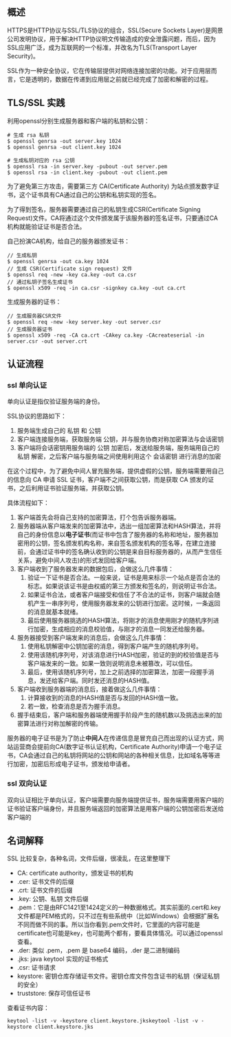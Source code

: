 ## 概述

HTTPS是HTTP协议与SSL/TLS协议的组合，SSL(Secure Sockets Layer)是网景公司发明协议，用于解决HTTP协议明文传输造成的安全泄露问题，而后，因为SSL应用广泛，成为互联网的一个标准，并改名为TLS(Transport Layer Security)。

SSL作为一种安全协议，它在传输层提供对网络连接加密的功能。对于应用层而言，它是透明的，数据在传递到应用层之前就已经完成了加密和解密的过程。


## TLS/SSL 实践

利用openssl分别生成服务器和客户端的私钥和公钥：

    # 生成 rsa 私钥
    $ openssl genrsa -out server.key 1024
    $ openssl genrsa -out client.key 1024

    # 生成私钥对应的 rsa 公钥
    $ openssl rsa -in server.key -pubout -out server.pem
    $ openssl rsa -in client.key -pubout -out client.pem

为了避免第三方攻击，需要第三方 CA(Certificate Authority) 为站点颁发数字证书，这个证书具有CA通过自己的公钥和私钥实现的签名。

为了得到签名，服务器需要通过自己的私钥生成CSR(Certificate Signing Request)文件。CA将通过这个文件颁发属于该服务器的签名证书，只要通过CA机构就能验证证书是否合法。


自己扮演CA机构，给自己的服务器颁发证书：

    // 生成私钥
    $ openssl genrsa -out ca.key 1024
    // 生成 CSR(Certificate sign request) 文件
    $ openssl req -new -key ca.key -out ca.csr
    // 通过私钥子签名生成证书
    $ openssl x509 -req -in ca.csr -signkey ca.key -out ca.crt

生成服务器的证书：

    // 生成服务器CSR文件
    $ openssl req -new -key server.key -out server.csr
    // 生成服务器证书
    $ openssl x509 -req -CA ca.crt -CAkey ca.key -CAcreateserial -in server.csr -out server.crt

## 认证流程

### ssl 单向认证

单向认证是指仅验证服务端的身份。

SSL协议的思路如下：
1. 服务端生成自己的 私钥 和 公钥
2. 客户端连接服务端，获取服务端 公钥，并与服务协商对称加密算法与会话密钥
3. 客户端将会话密钥用服务端的 公钥 加密后，发送给服务端，服务端用自己的 私钥 解密，之后客户端与服务端之间使用利用这个 会话密钥 进行消息的加密

在这个过程中，为了避免中间人冒充服务端，提供虚假的公钥，服务端需要用自己的信息向 CA 申请 SSL 证书，客户端不之间获取公钥，而是获取 CA 颁发的证书，之后利用证书验证服务端，并获取公钥。

具体流程如下：

1. 客户端首先会将自己支持的加密算法，打个包告诉服务器端。
2. 服务器端从客户端发来的加密算法中，选出一组加密算法和HASH算法，并将自己的身份信息以**电子证书**(而证书中包含了服务器的名称和地址，服务器加密用的公钥，签名颁发机构名称，来自签名颁发机构的签名等，在建立连接前，会通过证书中的签名确认收到的公钥是来自目标服务器的，从而产生信任关系，避免中间人攻击)的形式发回给客户端。
3. 客户端收到了服务器发来的数据包后，会做这么几件事情：
    1. 验证一下证书是否合法。一般来说，证书是用来标示一个站点是否合法的标志。如果说该证书是由权威的第三方颁发和签名的，则说明证书合法。
    2. 如果证书合法，或者客户端接受和信任了不合法的证书，则客户端就会随机产生一串序列号，使用服务器发来的公钥进行加密。这时候，一条返回的消息就基本就绪。
    3. 最后使用服务器挑选的HASH算法，将刚才的消息使用刚才的随机序列进行加密，生成相应的消息校验值，与刚才的消息一同发还给服务器。
4. 服务器接受到客户端发来的消息后，会做这么几件事情：
    1. 使用私钥解密中公钥加密的消息，得到客户端产生的随机序列号。
    2. 使用该随机序列号，对该消息进行HASH加密，验证的到的校验值是否与客户端发来的一致。如果一致则说明消息未被篡改，可以信任。
    3. 最后，使用该随机序列号，加上之前选择的加密算法，加密一段握手消息，发还给客户端。同时发还消息的HASH值。
5. 客户端收到服务器端的消息后，接着做这么几件事情：
    1. 计算接收到的消息的HASH值是否与发回的HASH值一致。
    2. 若一致，检查消息是否为握手消息。
6. 握手结束后，客户端和服务器端使用握手阶段产生的随机数以及挑选出来的加密算法进行对称加解密的传输。

服务器的电子证书是为了防止**中间人**在传递信息是冒充自己而出现的认证方式，网站运营商会提前向CA(数字证书认证机构，Certificate Authority)申请一个电子证书，CA会通过自己的私钥将网站的公钥和网站的各种相关信息，比如域名等等进行加密，加密后形成电子证书，颁发给申请者。

### ssl 双向认证

双向认证相比于单向认证，客户端需要向服务端提供证书，服务端需要用客户端的证书验证客户端身份，并且服务端返回的加密算法是用客户端的公钥加密后发送给客户端的

## 名词解释

SSL 比较复杂，各种名词，文件后缀，很凌乱，在这里整理下

* CA: certificate authority，颁发证书的机构
* .cer: 证书文件的后缀
* .crt: 证书文件的后缀
* .key: 公钥、私钥 文件后缀
* .pem：它是由RFC1421至1424定义的一种数据格式。其实前面的.cert和.key文件都是PEM格式的，只不过在有些系统中（比如Windows）会根据扩展名不同而做不同的事。所以当你看到.pem文件时，它里面的内容可能是certificate也可能是key，也可能两个都有，要看具体情况。可以通过openssl查看。
* .der: 类似 .pem，.pem 是 base64 编码，.der 是二进制编码
* .jks: java keytool 实现的证书格式
* .csr: 证书请求
* keystore: 密钥仓库存储证书文件。密钥仓库文件包含证书的私钥（保证私钥的安全）
* truststore: 保存可信任证书


查看证书内容：

    keytool -list -v -keystore client.keystore.jkskeytool -list -v -keystore client.keystore.jks
